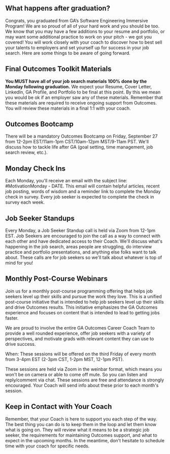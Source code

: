 ## What happens after graduation?
Congrats, you graduated from GA’s Software Engineering Immersive Program! We are so proud of all of your hard work and you should be too. We know that you may have a few additions to your resume and portfolio, or may want some additional practice to work on your pitch - we got you covered!  You will work closely with your coach to discover how to best sell your talents to employers and set yourself up for success in your job search. Here are some things to be aware of going forward. 

## Final Outcomes Toolkit Materials 
**You MUST have all of your job search materials 100% done by the Monday following graduation.** 
We expect your Resume, Cover Letter, LinkedIn, GA Profile, and Portfolio to be final at this point. By this we mean you would be ok if an employer saw any of these materials. Remember that these materials are required to receive ongoing support from Outcomes. You will review these materials in a final 1:1 with your coach. 

## Outcomes Bootcamp
There will be a mandatory Outcomes Bootcamp on Friday, September 27 from 12-2pm EST/11am-1pm CST/10am-12pm MST/9-11am PST. We'll discuss how to tackle life after GA (goal setting, time management, job search review, etc.).

## Monday Check Ins
Each Monday, you'll receive an email with the subject line: #MotivationMonday - DATE. This email will contain helpful articles, recent job posting, words of wisdom and a reminder link to complete the Monday check in survey. Every job seeker is expected to complete the check in survey each week.

## Job Seeker Standups
Every Monday, a Job Seeker Standup call is held via Zoom from 12-1pm EST. Job Seekers are encouraged to join the call as a way to connect with each other and have dedicated access to their Coach. We'll discuss what's happening in the job search, areas people are struggling, do interview practice and portfolio presentations, and anything else folks want to talk about. These calls are for job seekers so we'll talk about whatever is top of mind for you! 

## Monthly Post-Course Webinars
Join us for a monthly post-course programming offering that helps job seekers level up their skills and pursue the work they love. This is a unified post-course initiative that is intended to help job seekers level up their skills and drive Outcomes results. This initiative emphasizes the GA Outcomes experience and focuses on content that is intended to lead to getting jobs faster.

We are proud to involve the entire GA Outcomes Career Coach Team to provide a well rounded experience, offer job seekers with a variety of perspectives, and motivate grads with relevant content they can use to drive success.

When: These sessions will be offered on the third Friday of every month from 3-4pm EST (2-3pm CST, 1-2pm MST, 12-1pm PST).

These sessions are held via Zoom in the weinbar format, which means you won't be on camera or able to come off mute. So you can listen and reply/comment via chat. These sessions are free and attendance is strongly encouraged. Your Coach will send info about these prior to each month's session.

## Keep in Contact with Your Coach
Remember, that your Coach is here to support you each step of the way.  The best thing you can do is to keep them in the loop and let them know what is going on. They will review what it means to be a strategic job seeker, the requirements for maintaining Outcomes support, and what to expect in the upcoming months. In the meantime, don't hesitate to schedule time with your coach for specific needs. 
